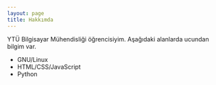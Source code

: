 ```yaml
---
layout: page
title: Hakkımda
---
```


YTÜ Bilgisayar Mühendisliği öğrencisiyim. Aşağıdaki alanlarda ucundan bilgim var.
* GNU/Linux
* HTML/CSS/JavaScript
* Python

